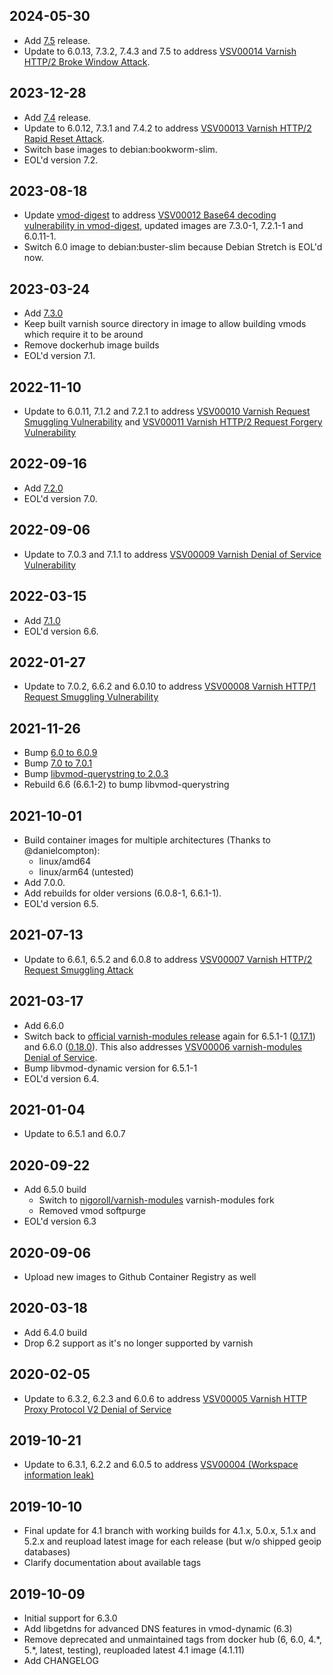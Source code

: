 ## 2024-05-30

* Add [7.5](https://varnish-cache.org/releases/rel7.5.0.html) release.
* Update to 6.0.13, 7.3.2, 7.4.3 and 7.5 to address [VSV00014 Varnish HTTP/2 Broke Window Attack](https://varnish-cache.org/security/VSV00014.html#vsv00014).
 
## 2023-12-28

* Add [7.4](https://varnish-cache.org/releases/rel7.4.0.html#rel7-4-0) release.
* Update to 6.0.12, 7.3.1 and 7.4.2 to address [VSV00013 Varnish HTTP/2 Rapid Reset Attack](https://varnish-cache.org/security/VSV00013.html#vsv00013).
* Switch base images to debian:bookworm-slim.
* EOL'd version 7.2. 

## 2023-08-18

* Update [vmod-digest](https://github.com/varnish/libvmod-digest) to address [VSV00012 Base64 decoding vulnerability in vmod-digest](https://varnish-cache.org/security/VSV00012.html), updated images are 7.3.0-1, 7.2.1-1 and 6.0.11-1.
* Switch 6.0 image to debian:buster-slim because Debian Stretch is EOL'd now.

## 2023-03-24

* Add [7.3.0](https://varnish-cache.org/releases/rel7.3.0.html#rel7-3-0)
* Keep built varnish source directory in image to allow building vmods which require it to be around
* Remove dockerhub image builds
* EOL'd version 7.1. 

## 2022-11-10

* Update to 6.0.11, 7.1.2 and 7.2.1 to address [VSV00010 Varnish Request Smuggling Vulnerability](https://varnish-cache.org/security/VSV00010.html#vsv00010) and [VSV00011 Varnish HTTP/2 Request Forgery Vulnerability](https://varnish-cache.org/security/VSV00011.html#vsv00011)

## 2022-09-16

* Add [7.2.0](https://varnish-cache.org/releases/rel7.2.0.html#rel7-2-0)
* EOL'd version 7.0. 

## 2022-09-06

* Update to 7.0.3 and 7.1.1 to address [VSV00009 Varnish Denial of Service Vulnerability](https://varnish-cache.org/security/VSV00009.html#vsv00009)

## 2022-03-15

* Add [7.1.0](https://varnish-cache.org/releases/rel7.1.0.html#rel7-1-0)
* EOL'd version 6.6. 

## 2022-01-27

* Update to 7.0.2, 6.6.2 and 6.0.10 to address [VSV00008 Varnish HTTP/1 Request Smuggling Vulnerability](https://varnish-cache.org/security/VSV00008.html)

## 2021-11-26

* Bump [6.0 to 6.0.9](https://varnish-cache.org/releases/rel6.0.9.html#rel6-0-9)
* Bump [7.0 to 7.0.1](https://varnish-cache.org/releases/rel7.0.1.html#rel7-0-1)
* Bump [libvmod-querystring to 2.0.3](https://github.com/Dridi/libvmod-querystring/releases/tag/v2.0.3)
* Rebuild 6.6 (6.6.1-2) to bump libvmod-querystring 

## 2021-10-01

* Build container images for multiple architectures (Thanks to @danielcompton):
  * linux/amd64
  * linux/arm64 (untested)
* Add 7.0.0.
* Add rebuilds for older versions (6.0.8-1, 6.6.1-1).
* EOL'd version 6.5.

## 2021-07-13

* Update to 6.6.1, 6.5.2 and 6.0.8 to address [VSV00007 Varnish HTTP/2 Request Smuggling Attack](http://varnish-cache.org/security/VSV00007.html)

## 2021-03-17

* Add 6.6.0
* Switch back to [official varnish-modules release](https://github.com/varnish/varnish-modules) again for 6.5.1-1 ([0.17.1](https://github.com/varnish/varnish-modules/releases/tag/0.17.1)) and 6.6.0 ([0.18.0](https://github.com/varnish/varnish-modules/releases/tag/0.18.0)). This also addresses [VSV00006 varnish-modules Denial of Service](https://varnish-cache.org/security/VSV00006.html).
* Bump libvmod-dynamic version for 6.5.1-1  
* EOL'd version 6.4.

## 2021-01-04

* Update to 6.5.1 and 6.0.7

## 2020-09-22

* Add 6.5.0 build
    * Switch to [nigoroll/varnish-modules](https://github.com/nigoroll/varnish-modules) varnish-modules fork
    * Removed vmod softpurge
* EOL'd version 6.3 

## 2020-09-06

* Upload new images to Github Container Registry as well 

## 2020-03-18

* Add 6.4.0 build
* Drop 6.2 support as it's no longer supported by varnish

## 2020-02-05

* Update to 6.3.2, 6.2.3 and 6.0.6 to address [VSV00005 Varnish HTTP Proxy Protocol V2 Denial of Service](https://varnish-cache.org/security/VSV00005.html)

## 2019-10-21

* Update to 6.3.1, 6.2.2 and 6.0.5 to address [VSV00004 (Workspace information leak)](http://varnish-cache.org/security/VSV00004.html#vsv00004)

## 2019-10-10

* Final update for 4.1 branch with working builds for 4.1.x, 5.0.x, 5.1.x and 5.2.x and reupload latest image for each release (but w/o shipped geoip databases)
* Clarify documentation about available tags

## 2019-10-09

* Initial support for 6.3.0
* Add libgetdns for advanced DNS features in vmod-dynamic (6.3)
* Remove deprecated and unmaintained tags from docker hub (6, 6.0, 4.\*, 5.\*, latest, testing), reuploaded latest 4.1 image (4.1.11)
* Add CHANGELOG
